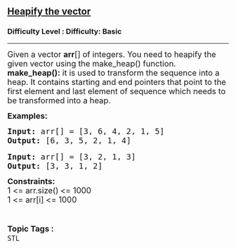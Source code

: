 <h2><a href="https://www.geeksforgeeks.org/problems/heapify-the-vector--102013/1?page=1&difficulty=Basic&status=unsolved,attempted&sortBy=accuracy">Heapify the vector</a></h2><h3>Difficulty Level : Difficulty: Basic</h3><hr><div class="problems_problem_content__Xm_eO"><p><span style="font-size: 18px;">Given a vector <strong>arr</strong>[] of integers. You need to heapify the given vector using the make_heap() function.<br><strong>make_heap():</strong> it is used to transform the sequence into a heap. It contains starting and end pointers that point to the first element and last element of sequence which needs to be transformed into a heap.</span></p>
<p><span style="font-size: 18px;"><strong>Examples:</strong></span></p>
<pre><span style="font-size: 18px;"><strong>Input:&nbsp;</strong>arr[] = [3, 6, 4, 2, 1, 5]<br></span><span style="font-size: 18px;"><strong>Output:</strong> [6, 3, 5, 2, 1, 4]</span><br><br><span style="font-size: 18px;"><strong>Input:&nbsp;</strong>arr[] = [3, 2, 1, 3]<br><strong>Output:</strong> [3, 3, 1, 2]</span></pre>
<p><span style="font-size: 18px;"><strong>Constraints:</strong><br>1 &lt;= arr.size()<strong>&nbsp;</strong>&lt;= 1000<br>1 &lt;= arr[i]&nbsp;&lt;= 1000</span></p></div><br><p><span style=font-size:18px><strong>Topic Tags : </strong><br><code>STL</code>&nbsp;